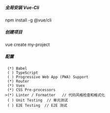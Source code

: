 ##### 全局安装 Vue-Cli

npm install -g @vue/cli

##### 创建项目

vue create my-project 

##### 配置

```
 (*) Babel
 ( ) TypeScript
 ( ) Progressive Web App (PWA) Support
 (*) Router
 (*) Vuex
 (*) CSS Pre-processors
>(*) Linter / Formatter   // 代码风格检查和格式化
 ( ) Unit Testing  // 单元测试
 ( ) E2E Testing  // E2E 测试
```

